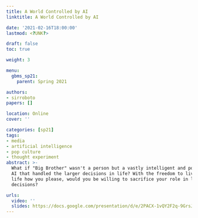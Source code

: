 ```yaml
---
title: A World Controlled by AI
linktitle: A World Controlled by AI

date: '2021-02-16T18:00:00'
lastmod: <?UNK?>

draft: false
toc: true

weight: 3

menu:
  gbms_sp21:
    parent: Spring 2021

authors:
- sirroboto
papers: []

location: Online
cover: ''

categories: [sp21]
tags:
- media
- artificial intelligence
- pop culture
- thought experiment
abstract: >-
  What if "Big Brother" wasn't a person but a vastly intelligent and powerful
  AI that handled the larger decisions in life? With the freedom to live your
  life how you please, would you be willing to sacrifice your role in larger societal
  decisions?

urls:
  video: ''
  slides: https://docs.google.com/presentation/d/e/2PACX-1vQY2F2q-9GrsJpeG4B4mRPWQ-npmGmTaj1rK_Wbu9P_WDl8Bae9K8WCxzrs-hkf0hQR-ynznvh9wIKX/embed
---
```


